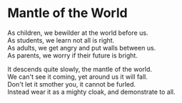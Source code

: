 # Mantle of the World

As children, we bewilder at the world before us.  
As students, we learn not all is right.  
As adults, we get angry and put walls between us.  
As parents, we worry if their future is bright.  

It descends quite slowly, the mantle of the world.  
We can't see it coming, yet around us it will fall.  
Don't let it smother you, it cannot be furled.  
Instead wear it as a mighty cloak, and demonstrate to all.  

